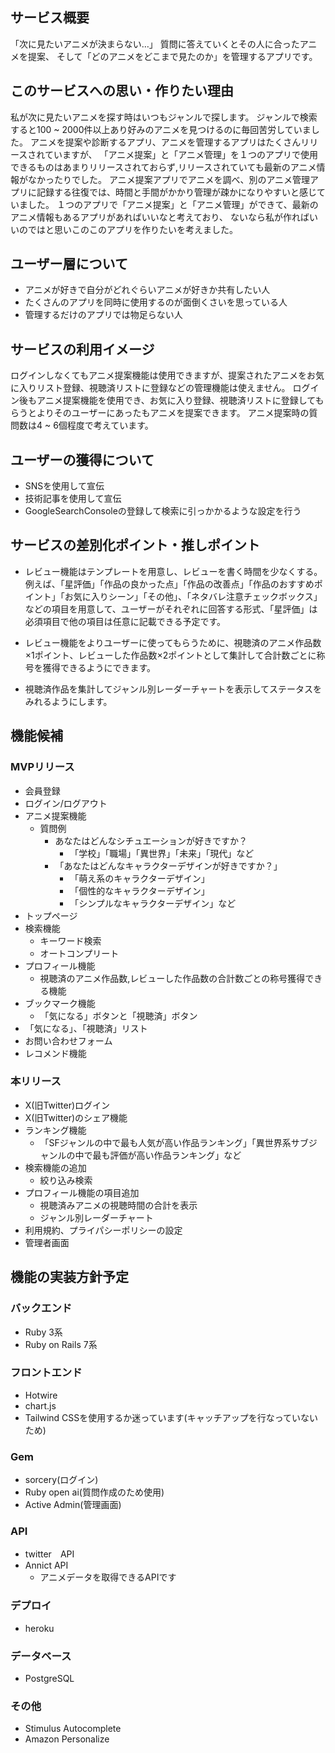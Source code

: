 ## サービス概要

「次に見たいアニメが決まらない…」
質問に答えていくとその人に合ったアニメを提案、
そして「どのアニメをどこまで見たのか」を管理するアプリです。

## このサービスへの思い・作りたい理由

私が次に見たいアニメを探す時はいつもジャンルで探します。
ジャンルで検索すると100 ~ 2000件以上あり好みのアニメを見つけるのに毎回苦労していました。
アニメを提案や診断するアプリ、アニメを管理するアプリはたくさんリリースされていますが、
「アニメ提案」と「アニメ管理」を１つのアプリで使用できるものはあまりリリースされておらず,リリースされていても最新のアニメ情報がなかったりでした。
アニメ提案アプリでアニメを調べ、別のアニメ管理アプリに記録する往復では、時間と手間がかかり管理が疎かになりやすいと感じていました。
１つのアプリで「アニメ提案」と「アニメ管理」ができて、最新のアニメ情報もあるアプリがあればいいなと考えており、
ないなら私が作ればいいのではと思いこのこのアプリを作りたいを考えました。

## ユーザー層について

- アニメが好きで自分がどれぐらいアニメが好きか共有したい人
- たくさんのアプリを同時に使用するのが面倒くさいを思っている人
- 管理するだけのアプリでは物足らない人

## サービスの利用イメージ

ログインしなくてもアニメ提案機能は使用できますが、提案されたアニメをお気に入りリスト登録、視聴済リストに登録などの管理機能は使えません。
ログイン後もアニメ提案機能を使用でき、お気に入り登録、視聴済リストに登録してもらうとよりそのユーザーにあったもアニメを提案できます。
アニメ提案時の質問数は4 ~ 6個程度で考えています。

## ユーザーの獲得について

- SNSを使用して宣伝
- 技術記事を使用して宣伝
- GoogleSearchConsoleの登録して検索に引っかかるような設定を行う

## サービスの差別化ポイント・推しポイント

- レビュー機能はテンプレートを用意し、レビューを書く時間を少なくする。
例えば、「星評価」「作品の良かった点」「作品の改善点」「作品のおすすめポイント」「お気に入りシーン」「その他」、「ネタバレ注意チェックボックス」などの項目を用意して、ユーザーがそれぞれに回答する形式、「星評価」は必須項目で他の項目は任意に記載できる予定です。

- レビュー機能をよりユーザーに使ってもらうために、視聴済のアニメ作品数×1ポイント、レビューした作品数×2ポイントとして集計して合計数ごとに称号を獲得できるようにできます。

- 視聴済作品を集計してジャンル別レーダーチャートを表示してステータスをみれるようにします。

## 機能候補

### MVPリリース
- 会員登録
- ログイン/ログアウト
- アニメ提案機能
  - 質問例
    - あなたはどんなシチュエーションが好きですか？
      - 「学校」「職場」「異世界」「未来」「現代」など
    - 「あなたはどんなキャラクターデザインが好きですか？」
      - 「萌え系のキャラクターデザイン」
      - 「個性的なキャラクターデザイン」
      - 「シンプルなキャラクターデザイン」など
- トップページ
- 検索機能
  - キーワード検索
  - オートコンプリート
- プロフィール機能
  - 視聴済のアニメ作品数,レビューした作品数の合計数ごとの称号獲得できる機能
- ブックマーク機能
  - 「気になる」ボタンと「視聴済」ボタン
- 「気になる」、「視聴済」リスト
- お問い合わせフォーム
- レコメンド機能

### 本リリース
- X(旧Twitter)ログイン
- X(旧Twitter)のシェア機能
- ランキング機能
  - 「SFジャンルの中で最も人気が高い作品ランキング」「異世界系サブジャンルの中で最も評価が高い作品ランキング」など
- 検索機能の追加
  - 絞り込み検索
- プロフィール機能の項目追加
  - 視聴済みアニメの視聴時間の合計を表示
  - ジャンル別レーダーチャート
- 利用規約、プライパシーポリシーの設定
- 管理者画面

## 機能の実装方針予定

### バックエンド

- Ruby 3系
- Ruby on Rails 7系

### フロントエンド

- Hotwire
- chart.js
- Tailwind CSSを使用するか迷っています(キャッチアップを行なっていないため)

### Gem 

  - sorcery(ログイン)
  - Ruby open ai(質問作成のため使用)
  - Active Admin(管理画面)

### API

- twitter　API
- Annict API
  - アニメデータを取得できるAPIです

### デプロイ

- heroku

### データベース

- PostgreSQL

### その他

- Stimulus Autocomplete
- Amazon Personalize
